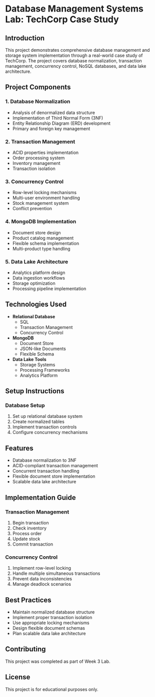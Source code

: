 # Database Management Systems Lab: TechCorp Case Study

## Introduction

This project demonstrates comprehensive database management and storage system implementation through a real-world case study of TechCorp. The project covers database normalization, transaction management, concurrency control, NoSQL databases, and data lake architecture.

## Project Components

### 1. Database Normalization

- Analysis of denormalized data structure
- Implementation of Third Normal Form (3NF)
- Entity Relationship Diagram (ERD) development
- Primary and foreign key management

### 2. Transaction Management

- ACID properties implementation
- Order processing system
- Inventory management
- Transaction isolation

### 3. Concurrency Control

- Row-level locking mechanisms
- Multi-user environment handling
- Stock management system
- Conflict prevention

### 4. MongoDB Implementation

- Document store design
- Product catalog management
- Flexible schema implementation
- Multi-product type handling

### 5. Data Lake Architecture

- Analytics platform design
- Data ingestion workflows
- Storage optimization
- Processing pipeline implementation

## Technologies Used

- **Relational Database**
  - SQL
  - Transaction Management
  - Concurrency Control
- **MongoDB**
  - Document Store
  - JSON-like Documents
  - Flexible Schema
- **Data Lake Tools**
  - Storage Systems
  - Processing Frameworks
  - Analytics Platform

## Setup Instructions

### Database Setup

1. Set up relational database system
2. Create normalized tables
3. Implement transaction controls
4. Configure concurrency mechanisms

## Features

- Database normalization to 3NF
- ACID-compliant transaction management
- Concurrent transaction handling
- Flexible document store implementation
- Scalable data lake architecture

## Implementation Guide

### Transaction Management

1. Begin transaction
2. Check inventory
3. Process order
4. Update stock
5. Commit transaction

### Concurrency Control

1. Implement row-level locking
2. Handle multiple simultaneous transactions
3. Prevent data inconsistencies
4. Manage deadlock scenarios

## Best Practices

- Maintain normalized database structure
- Implement proper transaction isolation
- Use appropriate locking mechanisms
- Design flexible document schemas
- Plan scalable data lake architecture

## Contributing

This project was completed as part of Week 3 Lab.

## License

This project is for educational purposes only.
